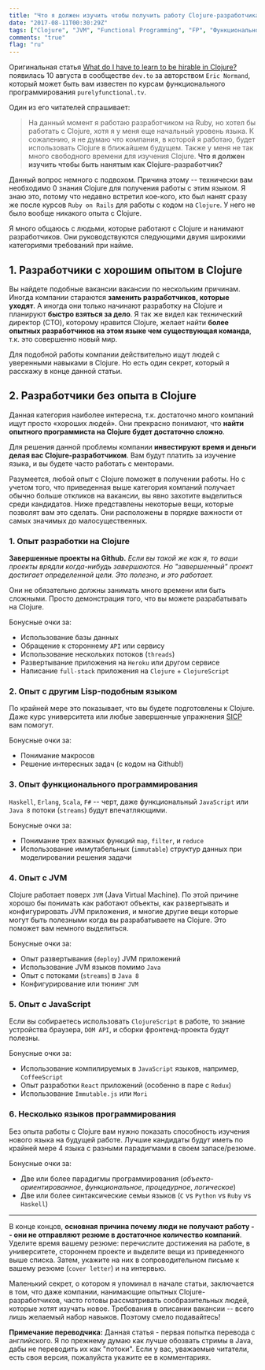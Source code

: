 ```yaml
---
title: "Что я должен изучить чтобы получить работу Clojure-разработчика?"
date: "2017-08-11T00:30:29Z"
tags: ["Clojure", "JVM", "Functional Programming", "FP", "Функциональное программирование", "Get The Job", "Работа"]
comments: "true"
flag: "ru"
---
```


Оригинальная статья [What do I have to learn to be hirable in Clojure?](https://dev.to/ericnormand/what-do-i-have-to-learn-to-be-hirable-in-clojure) появилась 10 августа
в сообществе `dev.to` за авторством `Eric Normand`, который может быть вам известен по курсам
функционального программирования `purelyfunctional.tv`.
<!--more-->

Один из его читателей спрашивает:

<blockquote>
На данный момент я работаю разработчиком на Ruby, но хотел бы работать с Clojure, хотя я у меня еще
начальный уровень языка. К сожалению, я не думаю что компания, в которой я работаю, будет
использовать Clojure в ближайшем будущем. Также у меня не так много свободного времени для изучения
Clojure. <strong>Что я должен изучить чтобы быть нанятым как Clojure-разработчик?</strong>
</blockquote>

Данный вопрос немного с подвохом. Причина этому -- технически вам необходимо 0 знания Clojure для
получения работы с этим языком. Я знаю это, потому что недавно встретил кое-кого, кто был нанят
сразу же после курсов `Ruby on Rails` для работы с кодом на `Clojure`.
У него не было вообще никакого опыта с Clojure.

Я много общаюсь с людьми, которые работают с Clojure и нанимают разработчиков. Они руководствуются
следующими двумя широкими категориями требований при найме.

## 1. Разработчики с хорошим опытом в Clojure

Вы найдете подобные вакансии вакансии по нескольким причинам. Иногда компании стараются
**заменить разработчиков, которые уходят**. А иногда они только начинают разработку на Clojure и
планируют **быстро взяться за дело**. Я так же видел как технический директор (CTO), которому
нравится Clojure, желает найти **более опытных разработчиков на этом языке чем существующая команда**,
т.к. это совершенно новый мир.

Для подобной работы компании действительно ищут людей с уверенными навыками в Clojure.
Но есть один секрет, который я расскажу в конце данной статьи.

## 2. Разработчики без опыта в Clojure

Данная категория наиболее интересна, т.к. достаточно много компаний ищут просто «хороших людей».
Они прекрасно понимают, что **найти опытного программиста на Clojure будет достаточно сложно**.

Для решения данной проблемы компании **инвестируют время и деньги делая вас Clojure-разработчиком**.
Вам будут платить за изучение языка, и вы будете часто работать с менторами.

Разумеется, любой опыт с Clojure поможет в получении работы. Но с учетом того, что приведенная
выше категория компаний получает обычно больше откликов на вакансии, вы явно захотите выделиться
среди кандидатов. Ниже представлены некоторые вещи, которые позволят вам это сделать.
Они расположены в порядке важности от самых значимых до малосущественных.

### 1. Опыт разработки на Clojure

**Завершенные проекты на Github.**
_Если вы такой же как я, то ваши проекты врядли когда-нибудь завершаются. Но "завершенный" проект достигает определенной цели. Это полезно, и это работает._

Они не обязательно должны занимать много времени или быть сложными. Просто демонстрация того,
что вы можете разрабатывать на Clojure.

Бонусные очки за:

* Использование базы данных
* Обращение к стороннему `API` или сервису
* Использование нескольких потоков (`threads`)
* Развертывание приложения на `Heroku` или другом сервисе
* Написание `full-stack` приложения на `Clojure` + `ClojureScript`

### 2. Опыт с другим Lisp-подобным языком

По крайней мере это показывает, что вы будете подготовлены к Clojure. Даже курс университета или
любые завершенные упражнения [SICP](https://mitpress.mit.edu/sicp/) вам помогут.

Бонусные очки за:

* Понимание макросов
* Решение интересных задач (с кодом на Github!)

### 3. Опыт функционального программирования

`Haskell`, `Erlang`, `Scala`, `F#` -- черт, даже функциональный `JavaScript` или `Java 8` потоки
(`streams`) будут впечатляющими.

Бонусные очки за:

* Понимание трех важных функций `map`, `filter`, и `reduce`
* Использование иммутабельных (`immutable`) структур данных при моделировании решения задачи

### 4. Опыт с JVM

Clojure работает поверх `JVM` (Java Virtual Machine). По этой причине хорошо бы понимать как
работают объекты, как развертывать и конфигурировать JVM приложения, и многие другие вещи которые
могут быть полезными когда вы разрабатываете на Clojure. Это поможет вам немного выделиться.

Бонусные очки за:

* Опыт развертывания (`deploy`) JVM приложений
* Использование JVM языков помимо `Java`
* Опыт с потоками (`streams`) в `Java 8`
* Конфигурирование или тюнинг `JVM`

### 5. Опыт с JavaScript

Если вы собираетесь использовать `ClojureScript` в работе, то знание устройства браузера, `DOM API`, и
сборки фронтенд-проекта будут полезны.

Бонусные очки за:

* Использование компилируемых в `JavaScript` языков, например, `CoffeeScript`
* Опыт разработки `React` приложений (особенно в паре с `Redux`)
* Использование `Immutable.js` или `Mori`

### 6. Несколько языков программирования

Без опыта работы с Clojure вам нужно показать способность изучения нового языка на будущей работе.
Лучшие кандидаты будут иметь по крайней мере 4 языка с разными парадигмами в своем запасе/резюме.

Бонусные очки за:

* Две или более парадигмы программирования (_объекто-ориентированное_, _функциональное_, _процедурное_, _логическое_)
* Две или более синтаксические семьи языков (`C` vs `Python` vs `Ruby` vs `Haskell`)

----

В конце концов, **основная причина почему люди не получают работу -- они не отправляют резюме в
достаточное количество компаний**. Уделите время вашему резюме: перечислите достижения на работе,
в университете, стороннем проекте и выделите вещи из приведенного выше списка. Затем, укажите на них
в сопроводительном письме к вашему резюме (`cover letter`) и на интервью.

Маленький секрет, о котором я упоминал в начале статьи, заключается в том, что даже компании,
нанимающие опытных Clojure-разработчиков, часто готовы рассматривать сообразительных людей,
которые хотят изучать новое. Требования в описании вакансии -- всего лишь желаемый набор навыков.
Поэтому смело подавайтесь!

<div class="alert alert-warning">
<strong>Примечание переводчика:</strong>
Данная статья - первая попытка перевода с английского.
Я по прежнему думаю как лучше обозвать стримы в Java, дабы не переводить их как "потоки".
Если у вас, уважаемые читатели, есть своя версия, пожалуйста укажите ее в комментариях.
</div>